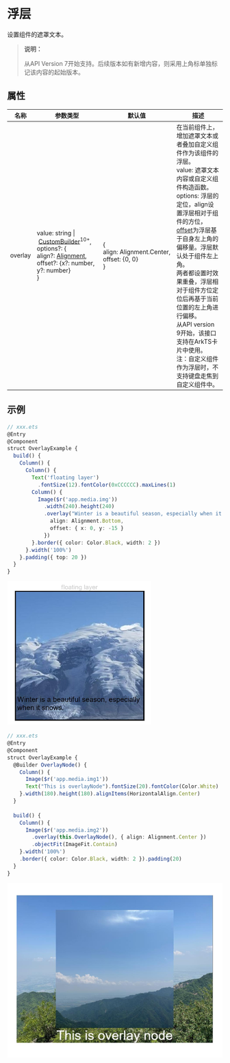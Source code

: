 # 浮层

设置组件的遮罩文本。

>  **说明：**
>
> 从API Version 7开始支持。后续版本如有新增内容，则采用上角标单独标记该内容的起始版本。

## 属性

| 名称 | 参数类型 | 默认值 | 描述 |
| -------- | -------- | -------- | -------- |
| overlay | value:&nbsp;string&nbsp;&#124;&nbsp;[CustomBuilder](../arkui-ts/ts-types.md#custombuilder8)<sup>10+</sup>,<br/>options?:&nbsp;{<br/>align?:&nbsp;[Alignment](ts-appendix-enums.md#alignment),&nbsp;<br/>offset?:&nbsp;{x?:&nbsp;number, y?:&nbsp;number}<br/>} | {<br/>align:&nbsp;Alignment.Center,<br/>offset:&nbsp;{0,&nbsp;0}<br/>} | 在当前组件上，增加遮罩文本或者叠加自定义组件作为该组件的浮层。<br/> value: 遮罩文本内容或自定义组件构造函数。<br/>options: 浮层的定位，align设置浮层相对于组件的方位，[offset](ts-universal-attributes-location.md)为浮层基于自身左上角的偏移量。浮层默认处于组件左上角。<br>两者都设置时效果重叠，浮层相对于组件方位定位后再基于当前位置的左上角进行偏移。<br/>从API version 9开始，该接口支持在ArkTS卡片中使用。 <br/>注：自定义组件作为浮层时，不支持键盘走焦到自定义组件中。 |

## 示例

```ts
// xxx.ets
@Entry
@Component
struct OverlayExample {
  build() {
    Column() {
      Column() {
        Text('floating layer')
          .fontSize(12).fontColor(0xCCCCCC).maxLines(1)
        Column() {
          Image($r('app.media.img'))
            .width(240).height(240)
            .overlay("Winter is a beautiful season, especially when it snows.", {
              align: Alignment.Bottom,
              offset: { x: 0, y: -15 }
            })
        }.border({ color: Color.Black, width: 2 })
      }.width('100%')
    }.padding({ top: 20 })
  }
}
```

![zh-cn_image_0000001205769446](figures/zh-cn_image_0000001205769446.png)

```ts
// xxx.ets
@Entry
@Component
struct OverlayExample {
  @Builder OverlayNode() {
    Column() {
      Image($r('app.media.img1'))
      Text("This is overlayNode").fontSize(20).fontColor(Color.White)
    }.width(180).height(180).alignItems(HorizontalAlign.Center)
  }

  build() {
    Column() {
      Image($r('app.media.img2'))
        .overlay(this.OverlayNode(), { align: Alignment.Center })
        .objectFit(ImageFit.Contain)
    }.width('100%')
    .border({ color: Color.Black, width: 2 }).padding(20)
  }
}
```
![zh-cn_image_0000001210111632](figures/zh-cn_image_0000001210111632.png)
